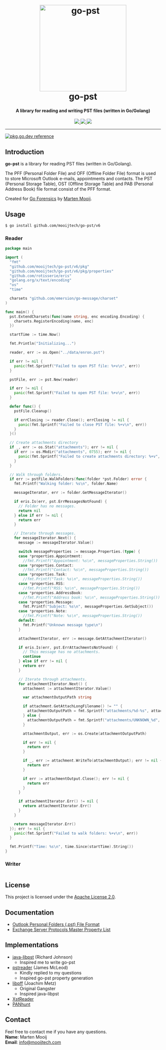 <h1 align="center">
  <br>
  <a href="https://github.com/mooijtech/go-pst"><img src="https://i.imgur.com/LIicreP.png" alt="go-pst" width="280"></a>
  <br>
  go-pst
  <br>
</h1>

<h4 align="center">A library for reading and writing PST files (written in Go/Golang)</h4>

<p align="center">
  <a href="https://github.com/mooijtech/go-pst/blob/master/LICENSE.txt">
      <img src="https://img.shields.io/badge/license-Apache%202-blue.svg?style=flat-square">
  </a>
  <a href="https://github.com/mooijtech/go-pst/issues">
    <img src="https://img.shields.io/github/issues/mooijtech/go-pst.svg?style=flat-square">
  </a>
  <a href="https://github.com/mooijtech/go-pst">
      <img src="https://img.shields.io/badge/contributions-welcome-brightgreen.svg?style=flat-square">
  </a>
</p>

---

[![pkg.go.dev reference](https://img.shields.io/badge/pkg.go.dev-reference-007d9c?logo=go&logoColor=white&style=flat-square)](https://pkg.go.dev/github.com/mooijtech/go-pst/v6)

## Introduction

**go-pst** is a library for reading PST files (written in Go/Golang).

The PFF (Personal Folder File) and OFF (Offline Folder File) format is used to store Microsoft Outlook e-mails, appointments and contacts. The PST (Personal Storage Table), OST (Offline Storage Table) and PAB (Personal Address Book) file format consist of the PFF format.

Created for [Go Forensics](https://goforensics.io/) by [Marten Mooij](#contact).

## Usage

```bash
$ go install github.com/mooijtech/go-pst/v6
```

### Reader

```go
package main

import (
  "fmt"
  "github.com/mooijtech/go-pst/v6/pkg"
  "github.com/mooijtech/go-pst/v6/pkg/properties"
  "github.com/rotisserie/eris"
  "golang.org/x/text/encoding"
  "os"
  "time"

  charsets "github.com/emersion/go-message/charset"
)

func main() {
  pst.ExtendCharsets(func(name string, enc encoding.Encoding) {
    charsets.RegisterEncoding(name, enc)
  })

  startTime := time.Now()

  fmt.Println("Initializing...")

  reader, err := os.Open("../data/enron.pst")

  if err != nil {
    panic(fmt.Sprintf("Failed to open PST file: %+v\n", err))
  }

  pstFile, err := pst.New(reader)

  if err != nil {
    panic(fmt.Sprintf("Failed to open PST file: %+v\n", err))
  }

  defer func() {
    pstFile.Cleanup()

    if errClosing := reader.Close(); errClosing != nil {
      panic(fmt.Sprintf("Failed to close PST file: %+v\n", err))
    }
  }()

  // Create attachments directory
  if _, err := os.Stat("attachments"); err != nil {
    if err := os.Mkdir("attachments", 0755); err != nil {
      panic(fmt.Sprintf("Failed to create attachments directory: %+v", err))
    }
  }

  // Walk through folders.
  if err := pstFile.WalkFolders(func(folder *pst.Folder) error {
    fmt.Printf("Walking folder: %s\n", folder.Name)

    messageIterator, err := folder.GetMessageIterator()

    if eris.Is(err, pst.ErrMessagesNotFound) {
      // Folder has no messages.
      return nil
    } else if err != nil {
      return err
    }

    // Iterate through messages.
    for messageIterator.Next() {
      message := messageIterator.Value()

      switch messageProperties := message.Properties.(type) {
      case *properties.Appointment:
        //fmt.Printf("Appointment: %s\n", messageProperties.String())
      case *properties.Contact:
        //fmt.Printf("Contact: %s\n", messageProperties.String())
      case *properties.Task:
        //fmt.Printf("Task: %s\n", messageProperties.String())
      case *properties.RSS:
        //fmt.Printf("RSS: %s\n", messageProperties.String())
      case *properties.AddressBook:
        //fmt.Printf("Address book: %s\n", messageProperties.String())
      case *properties.Message:
        fmt.Printf("Subject: %s\n", messageProperties.GetSubject())
      case *properties.Note:
        //fmt.Printf("Note: %s\n", messageProperties.String())
      default:
        fmt.Printf("Unknown message type\n")
      }

      attachmentIterator, err := message.GetAttachmentIterator()

      if eris.Is(err, pst.ErrAttachmentsNotFound) {
        // This message has no attachments.
        continue
      } else if err != nil {
        return err
      }

      // Iterate through attachments.
      for attachmentIterator.Next() {
        attachment := attachmentIterator.Value()

        var attachmentOutputPath string

        if attachment.GetAttachLongFilename() != "" {
          attachmentOutputPath = fmt.Sprintf("attachments/%d-%s", attachment.Identifier, attachment.GetAttachLongFilename())
        } else {
          attachmentOutputPath = fmt.Sprintf("attachments/UNKNOWN_%d", attachment.Identifier)
        }

        attachmentOutput, err := os.Create(attachmentOutputPath)

        if err != nil {
          return err
        }

        if _, err := attachment.WriteTo(attachmentOutput); err != nil {
          return err
        }

        if err := attachmentOutput.Close(); err != nil {
          return err
        }
      }

      if attachmentIterator.Err() != nil {
        return attachmentIterator.Err()
      }
    }

    return messageIterator.Err()
  }); err != nil {
    panic(fmt.Sprintf("Failed to walk folders: %+v\n", err))
  }

  fmt.Printf("Time: %s\n", time.Since(startTime).String())
}
```

### Writer

```go

```

## License 

This project is licensed under the [Apache License 2.0](https://github.com/mooijtech/go-pst/blob/master/LICENSE.txt).

## Documentation

- [Outlook Personal Folders (.pst) File Format](https://github.com/mooijtech/go-pst/blob/master/docs/README.md)
- [Exchange Server Protocols Master Property List](https://learn.microsoft.com/en-us/openspecs/exchange_server_protocols/ms-oxprops/f6ab1613-aefe-447d-a49c-18217230b148)

## Implementations

- [java-libpst](https://github.com/rjohnsondev/java-libpst) (Richard Johnson)
  - Inspired me to write go-pst
- [pstreader](https://github.com/Jmcleodfoss/pstreader) (James McLeod)
  - Kindly replied to my questions
  - Inspired go-pst property generation
- [libpff](https://github.com/libyal/libpff) (Joachim Metz)
  - Original Gangster
  - Inspired java-libpst
- [XstReader](https://github.com/Dijji/XstReader)
- [PANhunt](https://github.com/Dionach/PANhunt/blob/master/pst.py)

## Contact

Feel free to contact me if you have any questions.<br/>
**Name**: Marten Mooij<br/>
**Email**: info@mooijtech.com<br/>